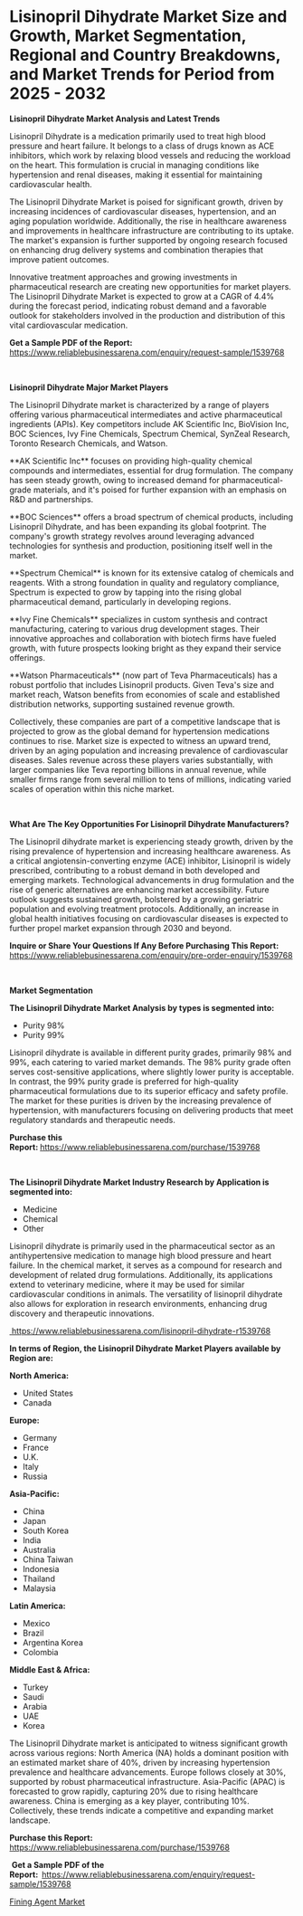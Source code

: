 <p><h1>Lisinopril Dihydrate Market Size and Growth, Market Segmentation, Regional and Country Breakdowns, and Market Trends for Period from 2025 -  2032</h1></p><p><strong>Lisinopril Dihydrate Market Analysis and Latest Trends</strong></p>
<p><p>Lisinopril Dihydrate is a medication primarily used to treat high blood pressure and heart failure. It belongs to a class of drugs known as ACE inhibitors, which work by relaxing blood vessels and reducing the workload on the heart. This formulation is crucial in managing conditions like hypertension and renal diseases, making it essential for maintaining cardiovascular health.</p><p>The Lisinopril Dihydrate Market is poised for significant growth, driven by increasing incidences of cardiovascular diseases, hypertension, and an aging population worldwide. Additionally, the rise in healthcare awareness and improvements in healthcare infrastructure are contributing to its uptake. The market's expansion is further supported by ongoing research focused on enhancing drug delivery systems and combination therapies that improve patient outcomes.</p><p>Innovative treatment approaches and growing investments in pharmaceutical research are creating new opportunities for market players. The Lisinopril Dihydrate Market is expected to grow at a CAGR of 4.4% during the forecast period, indicating robust demand and a favorable outlook for stakeholders involved in the production and distribution of this vital cardiovascular medication.</p></p>
<p><strong>Get a Sample PDF of the Report:&nbsp;</strong> <a href="https://www.reliablebusinessarena.com/enquiry/request-sample/1539768?utm_campaign=2990&utm_medium=2&utm_source=Github&utm_content=ia&utm_term=01042025&utm_id=lisinopril-dihydrate">https://www.reliablebusinessarena.com/enquiry/request-sample/1539768</a></p>
<p>&nbsp;</p>
<p><strong>Lisinopril Dihydrate Major Market Players</strong></p>
<p><p>The Lisinopril Dihydrate market is characterized by a range of players offering various pharmaceutical intermediates and active pharmaceutical ingredients (APIs). Key competitors include AK Scientific Inc, BioVision Inc, BOC Sciences, Ivy Fine Chemicals, Spectrum Chemical, SynZeal Research, Toronto Research Chemicals, and Watson.</p><p>**AK Scientific Inc** focuses on providing high-quality chemical compounds and intermediates, essential for drug formulation. The company has seen steady growth, owing to increased demand for pharmaceutical-grade materials, and it's poised for further expansion with an emphasis on R&D and partnerships.</p><p>**BOC Sciences** offers a broad spectrum of chemical products, including Lisinopril Dihydrate, and has been expanding its global footprint. The company's growth strategy revolves around leveraging advanced technologies for synthesis and production, positioning itself well in the market.</p><p>**Spectrum Chemical** is known for its extensive catalog of chemicals and reagents. With a strong foundation in quality and regulatory compliance, Spectrum is expected to grow by tapping into the rising global pharmaceutical demand, particularly in developing regions.</p><p>**Ivy Fine Chemicals** specializes in custom synthesis and contract manufacturing, catering to various drug development stages. Their innovative approaches and collaboration with biotech firms have fueled growth, with future prospects looking bright as they expand their service offerings.</p><p>**Watson Pharmaceuticals** (now part of Teva Pharmaceuticals) has a robust portfolio that includes Lisinopril products. Given Teva's size and market reach, Watson benefits from economies of scale and established distribution networks, supporting sustained revenue growth.</p><p>Collectively, these companies are part of a competitive landscape that is projected to grow as the global demand for hypertension medications continues to rise. Market size is expected to witness an upward trend, driven by an aging population and increasing prevalence of cardiovascular diseases. Sales revenue across these players varies substantially, with larger companies like Teva reporting billions in annual revenue, while smaller firms range from several million to tens of millions, indicating varied scales of operation within this niche market.</p></p>
<p>&nbsp;</p>
<p><strong>What Are The Key Opportunities For Lisinopril Dihydrate Manufacturers?</strong></p>
<p><p>The Lisinopril dihydrate market is experiencing steady growth, driven by the rising prevalence of hypertension and increasing healthcare awareness. As a critical angiotensin-converting enzyme (ACE) inhibitor, Lisinopril is widely prescribed, contributing to a robust demand in both developed and emerging markets. Technological advancements in drug formulation and the rise of generic alternatives are enhancing market accessibility. Future outlook suggests sustained growth, bolstered by a growing geriatric population and evolving treatment protocols. Additionally, an increase in global health initiatives focusing on cardiovascular diseases is expected to further propel market expansion through 2030 and beyond.</p></p>
<p><strong>Inquire or Share Your Questions If Any Before Purchasing This Report:</strong> <a href="https://www.reliablebusinessarena.com/enquiry/pre-order-enquiry/1539768?utm_campaign=2990&utm_medium=2&utm_source=Github&utm_content=ia&utm_term=01042025&utm_id=lisinopril-dihydrate">https://www.reliablebusinessarena.com/enquiry/pre-order-enquiry/1539768</a></p>
<p>&nbsp;</p>
<p><strong>Market Segmentation</strong></p>
<p><strong>The Lisinopril Dihydrate Market Analysis by types is segmented into:</strong></p>
<p><ul><li>Purity 98%</li><li>Purity 99%</li></ul></p>
<p><p>Lisinopril dihydrate is available in different purity grades, primarily 98% and 99%, each catering to varied market demands. The 98% purity grade often serves cost-sensitive applications, where slightly lower purity is acceptable. In contrast, the 99% purity grade is preferred for high-quality pharmaceutical formulations due to its superior efficacy and safety profile. The market for these purities is driven by the increasing prevalence of hypertension, with manufacturers focusing on delivering products that meet regulatory standards and therapeutic needs.</p></p>
<p><strong>Purchase this Report:&nbsp;</strong><a href="https://www.reliablebusinessarena.com/purchase/1539768?utm_campaign=2990&utm_medium=2&utm_source=Github&utm_content=ia&utm_term=01042025&utm_id=lisinopril-dihydrate">https://www.reliablebusinessarena.com/purchase/1539768</a></p>
<p>&nbsp;</p>
<p><strong>The Lisinopril Dihydrate Market Industry Research by Application is segmented into:</strong></p>
<p><ul><li>Medicine</li><li>Chemical</li><li>Other</li></ul></p>
<p><p>Lisinopril dihydrate is primarily used in the pharmaceutical sector as an antihypertensive medication to manage high blood pressure and heart failure. In the chemical market, it serves as a compound for research and development of related drug formulations. Additionally, its applications extend to veterinary medicine, where it may be used for similar cardiovascular conditions in animals. The versatility of lisinopril dihydrate also allows for exploration in research environments, enhancing drug discovery and therapeutic innovations.</p></p>
<p><a href="https://www.reliablebusinessarena.com/lisinopril-dihydrate-r1539768?utm_campaign=2990&utm_medium=2&utm_source=Github&utm_content=ia&utm_term=01042025&utm_id=lisinopril-dihydrate">&nbsp;https://www.reliablebusinessarena.com/lisinopril-dihydrate-r1539768</a></p>
<p><strong>In terms of Region, the Lisinopril Dihydrate Market Players available by Region are:</strong></p>
<p>
    <p> <strong> North America: </strong>
        <ul>
            <li>United States</li>
            <li>Canada</li>
        </ul>
        </p> 
    <p> <strong> Europe: </strong>
        <ul>
            <li>Germany</li>
            <li>France</li>
            <li>U.K.</li>
            <li>Italy</li>
            <li>Russia</li>
        </ul>
        </p> 
    <p> <strong> Asia-Pacific: </strong>
        <ul>
            <li>China</li>
            <li>Japan</li>
            <li>South Korea</li>
            <li>India</li>
            <li>Australia</li>
            <li>China Taiwan</li>
            <li>Indonesia</li>
            <li>Thailand</li>
            <li>Malaysia</li>
        </ul>
        </p> 
    <p> <strong> Latin America: </strong>
        <ul>
            <li>Mexico</li>
            <li>Brazil</li>
            <li>Argentina Korea</li>
            <li>Colombia</li>
        </ul>
        </p> 
    <p> <strong> Middle East & Africa: </strong>
        <ul>
            <li>Turkey</li>
            <li>Saudi</li>
            <li>Arabia</li>
            <li>UAE</li>
            <li>Korea</li>
        </ul>
    </p>
    </p>
<p><p>The Lisinopril Dihydrate market is anticipated to witness significant growth across various regions: North America (NA) holds a dominant position with an estimated market share of 40%, driven by increasing hypertension prevalence and healthcare advancements. Europe follows closely at 30%, supported by robust pharmaceutical infrastructure. Asia-Pacific (APAC) is forecasted to grow rapidly, capturing 20% due to rising healthcare awareness. China is emerging as a key player, contributing 10%. Collectively, these trends indicate a competitive and expanding market landscape.</p></p>
<p><strong>Purchase this Report: </strong><a href="https://www.reliablebusinessarena.com/purchase/1539768?utm_campaign=2990&utm_medium=2&utm_source=Github&utm_content=ia&utm_term=01042025&utm_id=lisinopril-dihydrate">https://www.reliablebusinessarena.com/purchase/1539768</a></p>
<p>&nbsp;<strong>Get a Sample PDF of the Report:&nbsp;&nbsp;</strong><a href="https://www.reliablebusinessarena.com/enquiry/request-sample/1539768?utm_campaign=2990&utm_medium=2&utm_source=Github&utm_content=ia&utm_term=01042025&utm_id=lisinopril-dihydrate">https://www.reliablebusinessarena.com/enquiry/request-sample/1539768</a></p>
<p><strong></strong></p>
<p><p><a href="https://github.com/scaseiargas/Market-Research-Report-List-1/blob/main/fining-agent-market.md?utm_campaign=2990&utm_medium=2&utm_source=Github&utm_content=ia&utm_term=01042025&utm_id=lisinopril-dihydrate">Fining Agent Market</a></p></p>